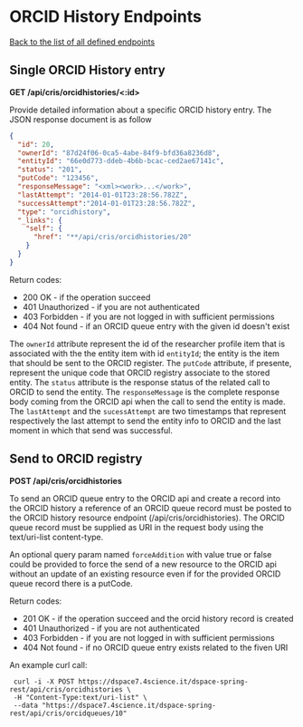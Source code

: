 # ORCID History Endpoints
[Back to the list of all defined endpoints](endpoints.md)

## Single ORCID History entry
**GET /api/cris/orcidhistories/<:id>**

Provide detailed information about a specific ORCID history entry. The JSON response document is as follow
```json
{
  "id": 20,
  "ownerId": "87d24f06-0ca5-4abe-84f9-bfd36a8236d8",
  "entityId": "66e0d773-ddeb-4b6b-bcac-ced2ae67141c",
  "status": "201",
  "putCode": "123456",
  "responseMessage": "<xml><work>...</work>",
  "lastAttempt": "2014-01-01T23:28:56.782Z", 
  "successAttempt":"2014-01-01T23:28:56.782Z",
  "type": "orcidhistory",
  "_links": {
    "self": {
      "href": "**/api/cris/orcidhistories/20"
    }
  }
}
```

Return codes:
* 200 OK - if the operation succeed
* 401 Unauthorized - if you are not authenticated
* 403 Forbidden - if you are not logged in with sufficient permissions
* 404 Not found - if an ORCID queue entry with the given id doesn't exist

The `ownerId` attribute represent the id of the researcher profile item that is associated with the the entity item with id `entityId`; the entity is the item that should be sent to the ORCID register. The `putCode` attribute, if presente, represent the unique code that ORCID registry associate to the stored entity. The `status` attribute is the response status of the related call to ORCID to send the entity. The `responseMessage` is the complete response body coming from the ORCID api when the call to send the entity is made. The `lastAttempt` and the `sucessAttempt` are two timestamps that represent respectively the last attempt to send the entity info to ORCID and the last moment in which that send was successful.

## Send to ORCID registry
**POST /api/cris/orcidhistories**

To send an ORCID queue entry to the ORCID api and create a record into the ORCID history a reference of an ORCID queue record must be posted to the ORCID history resource endpoint (/api/cris/orcidhistories). The ORCID queue record must be supplied as URI in the request body using the text/uri-list content-type.

An optional query param named `forceAddition` with value true or false could be provided to force the send of a new resource to the ORCID api without an update of an existing resource even if for the provided ORCID queue record there is a putCode.

Return codes:
* 201 OK - if the operation succeed and the orcid history record is created
* 401 Unauthorized - if you are not authenticated
* 403 Forbidden - if you are not logged in with sufficient permissions
* 404 Not found - if no ORCID queue entry exists related to the fiven URI

An example curl call:
```
 curl -i -X POST https://dspace7.4science.it/dspace-spring-rest/api/cris/orcidhistories \
 -H "Content-Type:text/uri-list" \
 --data "https://dspace7.4science.it/dspace-spring-rest/api/cris/orcidqueues/10"
```
